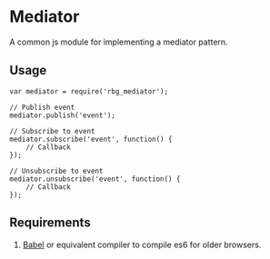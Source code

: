 # Mediator
A common js module for implementing a mediator pattern.

## Usage
```
var mediator = require('rbg_mediator');

// Publish event
mediator.publish('event');

// Subscribe to event
mediator.subscribe('event', function() {
    // Callback
});

// Unsubscribe to event
mediator.unsubscribe('event', function() {
    // Callback
});

```

## Requirements
1. [Babel](https://babeljs.io/) or equivalent compiler to compile es6 for older browsers.
